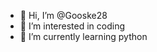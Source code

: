 - 👋 Hi, I’m @Gooske28
- 👀 I’m interested in coding
- 🌱 I’m currently learning python

<!---
Gooske28/Gooske28 is a ✨ special ✨ repository because its `README.md` (this file) appears on your GitHub profile.
You can click the Preview link to take a look at your changes.
--->
